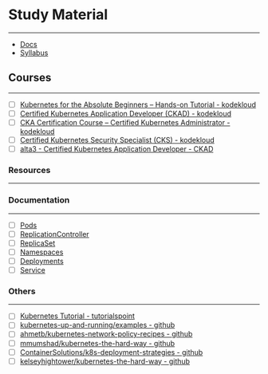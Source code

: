 # Study Material
---

- [Docs](./docs/)
- [Syllabus](./syllabus/)

## Courses
---
- [ ] [Kubernetes for the Absolute Beginners – Hands-on Tutorial - kodekloud](https://kodekloud.com/courses/kubernetes-for-the-absolute-beginners-hands-on/)
- [ ] [Certified Kubernetes Application Developer (CKAD) - kodekloud](https://kodekloud.com/courses/certified-kubernetes-application-developer-ckad/)
- [ ] [CKA Certification Course – Certified Kubernetes Administrator - kodekloud](https://kodekloud.com/courses/certified-kubernetes-administrator-cka/)
- [ ] [Certified Kubernetes Security Specialist (CKS) - kodekloud](https://kodekloud.com/courses/certified-kubernetes-security-specialist-cks/)
- [ ] [alta3 - Certified Kubernetes Application Developer - CKAD](https://alta3.com/overview-kubernetes-ckad)

### Resources
---
### Documentation
---
- [ ] [Pods](https://kubernetes.io/docs/concepts/workloads/pods/)
- [ ] [ReplicationController](https://kubernetes.io/docs/concepts/workloads/controllers/replicationcontroller/)
- [ ] [ReplicaSet](https://kubernetes.io/docs/concepts/workloads/controllers/replicaset/)
- [ ] [Namespaces](https://kubernetes.io/docs/concepts/overview/working-with-objects/namespaces/)
- [ ] [Deployments](https://kubernetes.io/docs/concepts/workloads/controllers/deployment/)
- [ ] [Service](https://kubernetes.io/docs/concepts/services-networking/service/)

### Others
---
- [ ] [Kubernetes Tutorial - tutorialspoint](https://www.tutorialspoint.com/kubernetes/index.htm)
- [ ] [kubernetes-up-and-running/examples - github](https://github.com/kubernetes-up-and-running/examples)
- [ ] [ahmetb/kubernetes-network-policy-recipes - github](https://github.com/ahmetb/kubernetes-network-policy-recipes)
- [ ] [mmumshad/kubernetes-the-hard-way - github](https://github.com/mmumshad/kubernetes-the-hard-way)
- [ ] [ContainerSolutions/k8s-deployment-strategies - github](https://github.com/ContainerSolutions/k8s-deployment-strategies)
- [ ] [kelseyhightower/kubernetes-the-hard-way - github](https://github.com/kelseyhightower/kubernetes-the-hard-way)

